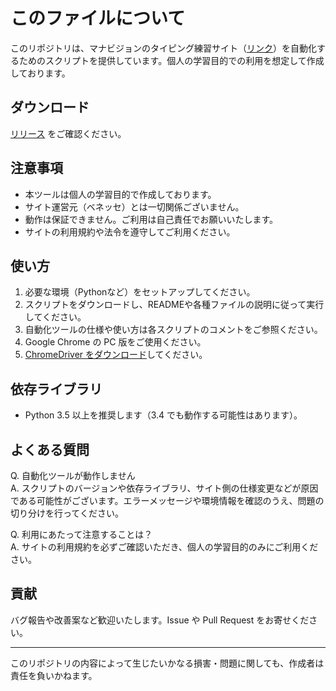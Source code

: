 # このファイルについて

このリポジトリは、マナビジョンのタイピング練習サイト（[リンク](https://manabi-gakushu.benesse.ne.jp/gakushu/typing/nihongonyuryoku.html)）を自動化するためのスクリプトを提供しています。個人の学習目的での利用を想定して作成しております。

## ダウンロード
[リリース](https://github.com/rasutoma/manabi-gakken_typing_bot/releases/tag/typing) をご確認ください。

## 注意事項

- 本ツールは個人の学習目的で作成しております。
- サイト運営元（ベネッセ）とは一切関係ございません。
- 動作は保証できません。ご利用は自己責任でお願いいたします。
- サイトの利用規約や法令を遵守してご利用ください。

## 使い方

1. 必要な環境（Pythonなど）をセットアップしてください。
2. スクリプトをダウンロードし、READMEや各種ファイルの説明に従って実行してください。
3. 自動化ツールの仕様や使い方は各スクリプトのコメントをご参照ください。
4. Google Chrome の PC 版をご使用ください。
5. [ChromeDriver をダウンロード](https://chromedriver.chromium.org/downloads)してください。

## 依存ライブラリ

- Python 3.5 以上を推奨します（3.4 でも動作する可能性はあります）。

## よくある質問

Q. 自動化ツールが動作しません  
A. スクリプトのバージョンや依存ライブラリ、サイト側の仕様変更などが原因である可能性がございます。エラーメッセージや環境情報を確認のうえ、問題の切り分けを行ってください。

Q. 利用にあたって注意することは？  
A. サイトの利用規約を必ずご確認いただき、個人の学習目的のみにご利用ください。

## 貢献

バグ報告や改善案など歓迎いたします。Issue や Pull Request をお寄せください。

---

このリポジトリの内容によって生じたいかなる損害・問題に関しても、作成者は責任を負いかねます。
